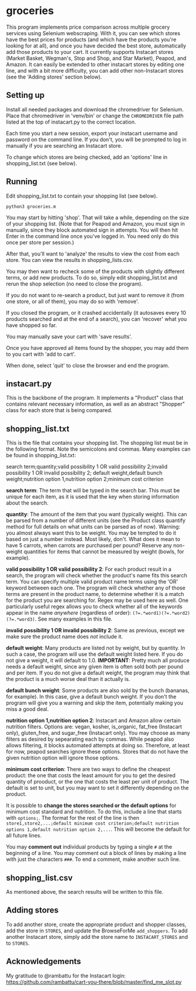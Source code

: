 # groceries
This program implements price comparison across multiple grocery services using Selenium webscraping. With it, you can see which stores have the best prices for products (and which have the products you're looking for at all), and once you have decided the best store, automatically add those products to your cart. It currently supports Instacart stores (Market Basket, Wegman's, Stop and Shop, and Star Market), Peapod, and Amazon. It can easily be extended to other instacart stores by editing one line, and with a bit more difficulty, you can add other non-Instacart stores (see the 'Adding stores' section below).

## Setting up
Install all needed packages and download the chromedriver for Selenium. Place that chromedriver in 'venv/bin' or change the `CHROMEDRIVER`
file path listed at the top of instacart.py to the correct location.

Each time you start a new session, export your instacart username and password on the command line. If you don't, you will be prompted to log in manually if you are searching an Instacart store.

To change which stores are being checked, add an 'options' line in shopping_list.txt (see below).

## Running
Edit shopping_list.txt to contain your shopping list (see below). 

`python3 groceries.m`

You may start by hitting 'shop'. That will take a while, depending on the size of your shopping list. (Note that for Peapod and Amazon, you must sign in manually, since they block automated sign in attempts. You will then hit Enter in the command line once you've logged in. You need only do this once per store per session.)

After that, you'll want to 'analyze' the results to view the cost from each store. You can view the results in shopping_lists.csv.

You may then want to recheck some of the products with slightly different terms, or add new products. To do so, simply edit shopping_list.txt
and rerun the shop selection (no need to close the program).

If you do not want to re-search a product, but just want to remove it (from one store, or all of them), you may do so with 'remove'.

If you closed the program, or it crashed accidentally (it autosaves every 10 products searched and at the end of a search), 
you can 'recover' what you have shopped so far.

You may manually save your cart with 'save results'.

Once you have approved all items found by the shopper, you may add them to you cart with 'add to cart'.

When done, select 'quit' to close the browser and end the program.

## instacart.py
This is the backbone of the program. It implements a "Product" class that contains relevant necessary information, as well as
an abstract "Shopper" class for each store that is being compared.

## shopping_list.txt
This is the file that contains your shopping list. The shopping list must be in the following format. Note the semicolons and commas.
Many examples can be found in shopping_list.txt:

search term;quantity;valid possibility 1 OR valid possibility 2;invalid possibility 1 OR invalid possibility 2;
default weight,default bunch weight;nutrition option 1,nutrition option 2;minimum cost criterion

**search term**: The term that will be typed in the search bar. This must be unique for each item, as 
it is used that the key when storing information about the search.

**quantity**: The amount of the item that you want (typically weight). This can be parsed from a number of different units (see the Product class 
quantify method for full details on what units can be parsed as of now). Warning: you almost always want this to be weight. You may be tempted
to do it based on just a number instead. Most likely, don't. What does it mean to have 5 carrots, when carrots are purchased per pound?
Reserve any non-weight quantities for items that cannot be measured by weight (bowls, for example).

**valid possibility 1 OR valid possibility 2**: For each product result in a search, the program will check whether the product's name fits
this search term. You can specify multiple valid product name terms using the 'OR' keyword between each one. The program will check whether
any of those terms are present in the product name, to determine whether it is a match for the product you are searching for. Regex may be
used here as well. One particularly useful regex allows you to check whether all of the keywords appear in the name *anywhere* (regardless 
of order): `(?=.*word1)(?=.*word2)(?=.*word3)`. See many examples in this file.

**invalid possibility 1 OR invalid possibility 2**: Same as previous, except we make sure the product name does *not* include it.

**default weight**: Many products are listed not by weight, but by quantity. In such a case, the program will use the default weight listed here.
If you do not give a weight, it will default to 1.0. **IMPORTANT**: Pretty much all produce needs a default weight, since any given item is
often sold both per pound and per item. If you do not give a default weight, the program may think that the product is a much worse deal
than it actually is.

**default bunch weight**: Some products are also sold by the bunch (bananas, for example). In this case, give a default bunch weight.
If you don't the program will give you a warning and skip the item, potentially making you miss a good deal.

**nutrition option 1,nutrition option 2**: Instacart and Amazon allow certain nutrition filters. Options are: 
vegan, kosher, is_organic, fat_free (Instacart only), gluten_free, and sugar_free (Instacart only). You may choose as many filters as desired by sepearating each by commas. While peapod also allows filtering, it blocks automated attempts at doing so. Therefore, at least for now, peapod searches ignore these options. Stores that do not have the given nutrition option will ignore those options.

**minimum cost criterion**: There are two ways to define the cheapest product: the one that costs the least amount for you to get the desired quantity of prooduct, or the one that costs the least per unit of product. The default is set to unit, but you may want to set it differently depending on the product.

It is possible to **change the stores searched or the default options** for minimum cost standard and nutrition. To do this, include a line that starts with `options;`. The format for the rest of the line is then `store1,store2,...;default minimum cost criterion;default nutrition options 1,default nutrition option 2,...`. This will become the default for all future lines.

You may **comment out** individual products by typing a single `#` at the beginning of a line. You may comment out a block of lines 
by making a line with just the characters `###`. To end a comment, make another such line.

## shopping_list.csv
As mentioned above, the search results will be written to this file.

## Adding stores
To add another store, create the appropriate product and shopper classes, add the store in `STORES`, and update the BrowseForMe `add_shoppers`. To add another Instacart store, simply add the store name to `INSTACART_STORES` and to `STORES`.

## Acknowledgements
My gratitude to @rambattu for the Instacart login: https://github.com/rambattu/cart-you-there/blob/master/find_me_slot.py
